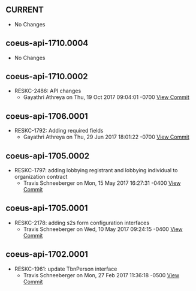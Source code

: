 

## CURRENT
* No Changes


## coeus-api-1710.0004
* No Changes


## coeus-api-1710.0002
* RESKC-2486: API changes
  * Gayathri Athreya on Thu, 19 Oct 2017 09:04:01 -0700 [View Commit](../../commit/013dfe88a629f8462741215d7f883eb2f255c0b6)

## coeus-api-1706.0001
* RESKC-1792: Adding required fields
  * Gayathri Athreya on Thu, 29 Jun 2017 18:01:22 -0700 [View Commit](../../commit/ab773eaaaa0d66b22d58e560ccebf3a07b1eb7df)

## coeus-api-1705.0002
* RESKC-1797: adding lobbying registrant and lobbying individual to organization contract
  * Travis Schneeberger on Mon, 15 May 2017 16:27:31 -0400 [View Commit](../../commit/c797ac2b417cc810c1393996d438f3b4a05be81f)

## coeus-api-1705.0001
* RESKC-2178: adding s2s form configuration interfaces
  * Travis Schneeberger on Wed, 10 May 2017 09:24:15 -0400 [View Commit](../../commit/0f63d4f7f94d224d94bcfdb1247a1a186d8e2e3e)

## coeus-api-1702.0001
* RESKC-1961: update TbnPerson interface
  * Travis Schneeberger on Mon, 27 Feb 2017 11:36:18 -0500 [View Commit](../../commit/dcf38b2ea285053e69373661f1d207b66fe76b85)